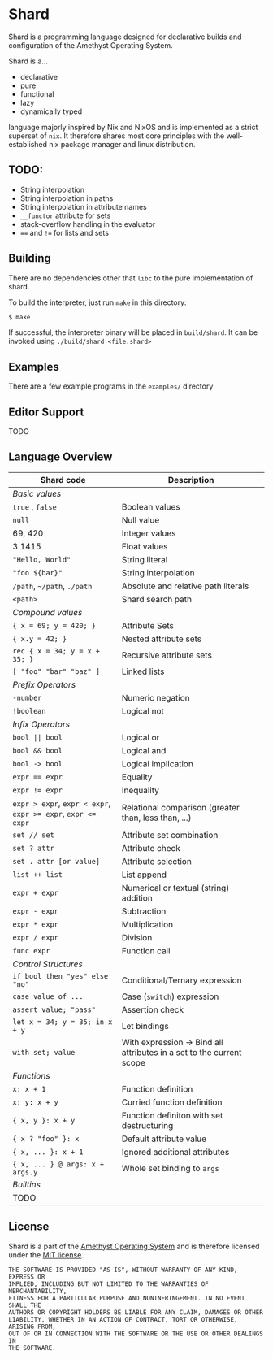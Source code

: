 # Shard

Shard is a programming language designed for declarative builds and configuration of the Amethyst Operating System.

Shard is a...

- declarative
- pure
- functional
- lazy
- dynamically typed

language majorly inspired by Nix and NixOS and is implemented as a strict superset of `nix`. It therefore shares most core principles with the well-established nix package manager and linux distribution.

## TODO:

- String interpolation
- String interpolation in paths
- String interpolation in attribute names
- `__functor` attribute for sets
- stack-overflow handling in the evaluator
- `==` and `!=` for lists and sets

## Building

There are no dependencies other that `libc` to the pure implementation of shard.

To build the interpreter, just run `make` in this directory:

```sh
$ make
```

If successful, the interpreter binary will be placed in `build/shard`. It can be invoked using `./build/shard <file.shard>`

## Examples

There are a few example programs in the `examples/` directory

## Editor Support

TODO

## Language Overview

|  Shard code           | Description    |
|-----------------------|----------------|
| *Basic values*        |                |
| `true` , `false`      | Boolean values |
| `null`                | Null value     |
| 69, 420               | Integer values |
| 3.1415                | Float values   |
| `"Hello, World"`      | String literal |
| `"foo ${bar}"`        | String interpolation |
| `/path`, `~/path`, `./path` | Absolute and relative path literals |
| `<path>`              | Shard search path |
| *Compound values*     |                   |
| `{ x = 69; y = 420; }` | Attribute Sets   |
| `{ x.y = 42; }`       | Nested attribute sets |
| `rec { x = 34; y = x + 35; }` | Recursive attribute sets |
| `[ "foo" "bar" "baz" ]` | Linked lists
| *Prefix Operators*     |               |
| `-number`              | Numeric negation |
| `!boolean`             | Logical not      |
| *Infix Operators*      |              |
| `bool \|\| bool`       | Logical or |
| `bool && bool`         | Logical and |
| `bool -> bool`         | Logical implication |
| `expr == expr`         | Equality |
| `expr != expr`         | Inequality |
| `expr > expr`, `expr < expr`, `expr >= expr`, `expr <= expr` | Relational comparison (greater than, less than, ...)
| `set // set`          | Attribute  set combination |
| `set ? attr`          | Attribute check |
| `set . attr [or value]` | Attribute selection |
| `list ++ list`        | List append   |
| `expr + expr`         | Numerical or textual (string) addition |
| `expr - expr`         | Subtraction   |
| `expr * expr`         | Multiplication |
| `expr / expr`         | Division |
| `func expr`           | Function call |
| *Control Structures*  |               |
| `if bool then "yes" else "no"` | Conditional/Ternary expression |
| `case value of ...`   | Case (`switch`) expression |
| `assert value; "pass"` | Assertion check |
| `let x = 34; y = 35; in x + y` | Let bindings |
| `with set; value`     | With expression -> Bind all attributes in a set to the current scope |
| *Functions*           |           |
| `x: x + 1`            | Function definition |
| `x: y: x + y`         | Curried function definition |
| `{ x, y }: x + y`     | Function definiton with set destructuring |
| `{ x ? "foo" }: x`    | Default attribute value |
| `{ x, ... }: x + 1`   | Ignored additional attributes |
| `{ x, ... } @ args: x + args.y` | Whole set binding to `args` |
| *Builtins*            |           |
| TODO                  |           |

## License

Shard is a part of the [Amethyst Operating System](https://github.com/spydr06/amethyst) and is therefore licensed under the [MIT license](../LICENSE).

```
THE SOFTWARE IS PROVIDED "AS IS", WITHOUT WARRANTY OF ANY KIND, EXPRESS OR
IMPLIED, INCLUDING BUT NOT LIMITED TO THE WARRANTIES OF MERCHANTABILITY,
FITNESS FOR A PARTICULAR PURPOSE AND NONINFRINGEMENT. IN NO EVENT SHALL THE
AUTHORS OR COPYRIGHT HOLDERS BE LIABLE FOR ANY CLAIM, DAMAGES OR OTHER
LIABILITY, WHETHER IN AN ACTION OF CONTRACT, TORT OR OTHERWISE, ARISING FROM,
OUT OF OR IN CONNECTION WITH THE SOFTWARE OR THE USE OR OTHER DEALINGS IN
THE SOFTWARE.
```
